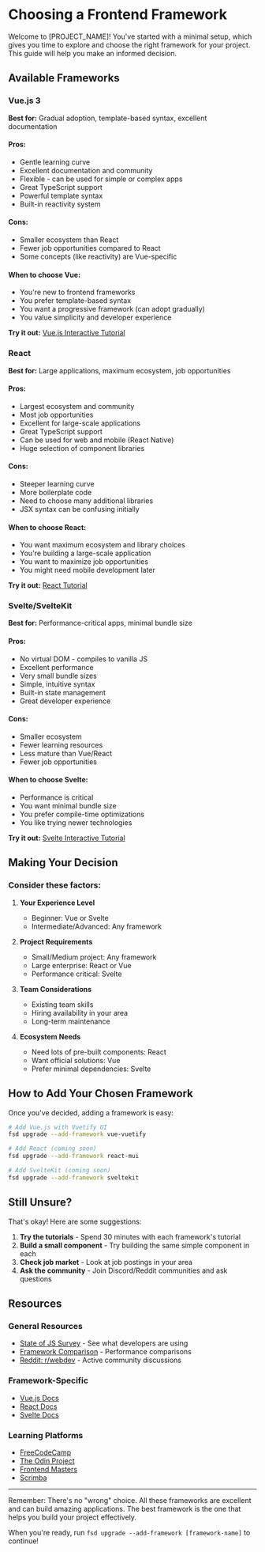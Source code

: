 # Choosing a Frontend Framework

Welcome to [PROJECT_NAME]! You've started with a minimal setup, which gives you time to explore and choose the right framework for your project. This guide will help you make an informed decision.

## Available Frameworks

### Vue.js 3
**Best for:** Gradual adoption, template-based syntax, excellent documentation

#### Pros:
- Gentle learning curve
- Excellent documentation and community
- Flexible - can be used for simple or complex apps
- Great TypeScript support
- Powerful template syntax
- Built-in reactivity system

#### Cons:
- Smaller ecosystem than React
- Fewer job opportunities compared to React
- Some concepts (like reactivity) are Vue-specific

#### When to choose Vue:
- You're new to frontend frameworks
- You prefer template-based syntax
- You want a progressive framework (can adopt gradually)
- You value simplicity and developer experience

**Try it out:** [Vue.js Interactive Tutorial](https://vuejs.org/tutorial/)

### React
**Best for:** Large applications, maximum ecosystem, job opportunities

#### Pros:
- Largest ecosystem and community
- Most job opportunities
- Excellent for large-scale applications
- Great TypeScript support
- Can be used for web and mobile (React Native)
- Huge selection of component libraries

#### Cons:
- Steeper learning curve
- More boilerplate code
- Need to choose many additional libraries
- JSX syntax can be confusing initially

#### When to choose React:
- You want maximum ecosystem and library choices
- You're building a large-scale application
- You want to maximize job opportunities
- You might need mobile development later

**Try it out:** [React Tutorial](https://react.dev/learn)

### Svelte/SvelteKit
**Best for:** Performance-critical apps, minimal bundle size

#### Pros:
- No virtual DOM - compiles to vanilla JS
- Excellent performance
- Very small bundle sizes
- Simple, intuitive syntax
- Built-in state management
- Great developer experience

#### Cons:
- Smaller ecosystem
- Fewer learning resources
- Less mature than Vue/React
- Fewer job opportunities

#### When to choose Svelte:
- Performance is critical
- You want minimal bundle size
- You prefer compile-time optimizations
- You like trying newer technologies

**Try it out:** [Svelte Interactive Tutorial](https://learn.svelte.dev/)

## Making Your Decision

### Consider these factors:

1. **Your Experience Level**
   - Beginner: Vue or Svelte
   - Intermediate/Advanced: Any framework

2. **Project Requirements**
   - Small/Medium project: Any framework
   - Large enterprise: React or Vue
   - Performance critical: Svelte

3. **Team Considerations**
   - Existing team skills
   - Hiring availability in your area
   - Long-term maintenance

4. **Ecosystem Needs**
   - Need lots of pre-built components: React
   - Want official solutions: Vue
   - Prefer minimal dependencies: Svelte

## How to Add Your Chosen Framework

Once you've decided, adding a framework is easy:

```bash
# Add Vue.js with Vuetify UI
fsd upgrade --add-framework vue-vuetify

# Add React (coming soon)
fsd upgrade --add-framework react-mui

# Add SvelteKit (coming soon)
fsd upgrade --add-framework sveltekit
```

## Still Unsure?

That's okay! Here are some suggestions:

1. **Try the tutorials** - Spend 30 minutes with each framework's tutorial
2. **Build a small component** - Try building the same simple component in each
3. **Check job market** - Look at job postings in your area
4. **Ask the community** - Join Discord/Reddit communities and ask questions

## Resources

### General Resources
- [State of JS Survey](https://stateofjs.com/) - See what developers are using
- [Framework Comparison](https://www.builder.io/blog/framework-benchmarks) - Performance comparisons
- [Reddit: r/webdev](https://www.reddit.com/r/webdev/) - Active community discussions

### Framework-Specific
- [Vue.js Docs](https://vuejs.org/)
- [React Docs](https://react.dev/)
- [Svelte Docs](https://svelte.dev/)

### Learning Platforms
- [FreeCodeCamp](https://www.freecodecamp.org/)
- [The Odin Project](https://www.theodinproject.com/)
- [Frontend Masters](https://frontendmasters.com/)
- [Scrimba](https://scrimba.com/)

---

Remember: There's no "wrong" choice. All these frameworks are excellent and can build amazing applications. The best framework is the one that helps you build your project effectively.

When you're ready, run `fsd upgrade --add-framework [framework-name]` to continue!